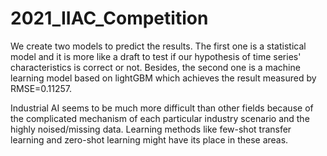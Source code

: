 # 2021_IIAC_Competition

We create two models to predict the results. The first one is a statistical model and it is more like a draft to test if our hypothesis of time series' characteristics is correct or not. Besides, the second one is a machine learning model based on lightGBM which achieves the result measured by RMSE=0.11257. 

Industrial AI seems to be much more difficult than other fields because of the complicated mechanism of each particular  industry scenario and the highly noised/missing data. Learning methods like few-shot transfer learning and zero-shot learning might have its place in these areas. 

